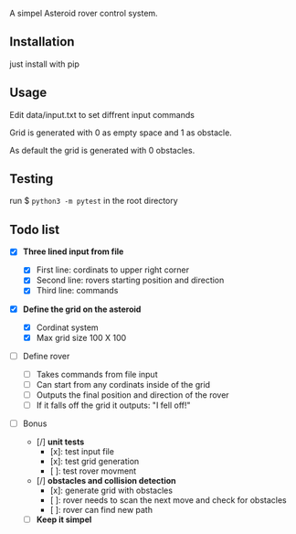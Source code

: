 
A simpel Asteroid rover control system.

## Installation

just install with pip


## Usage

Edit data/input.txt to set diffrent input commands

Grid is generated with 0 as empty space and 1 as obstacle.

As default the grid is generated with 0 obstacles.

## Testing

run $ `python3 -m pytest` in the root directory

## Todo list


- [x] **Three lined input from file**
    - [x] First line: cordinats to upper right corner
    - [x] Second line: rovers starting position and direction
    - [x] Third line: commands
- [x] **Define the grid on the asteroid**
    - [x] Cordinat system
    - [x] Max grid size 100 X 100
- [ ] Define rover
    - [ ] Takes commands from file input
    - [ ] Can start from any cordinats inside of the grid
    - [ ] Outputs the final position and direction of the rover
    - [ ] If it falls off the grid it outputs: "I fell off!"

- [ ] Bonus
    - [/] **unit tests**
        - [x]: test input file
        - [x]: test grid generation
        - [ ]: test rover movment
    - [/] **obstacles and collision detection**
        - [x]: generate grid with obstacles
        - [ ]: rover needs to scan the next move and check for obstacles
        - [ ]: rover can find new path

    - [ ] **Keep it simpel**
